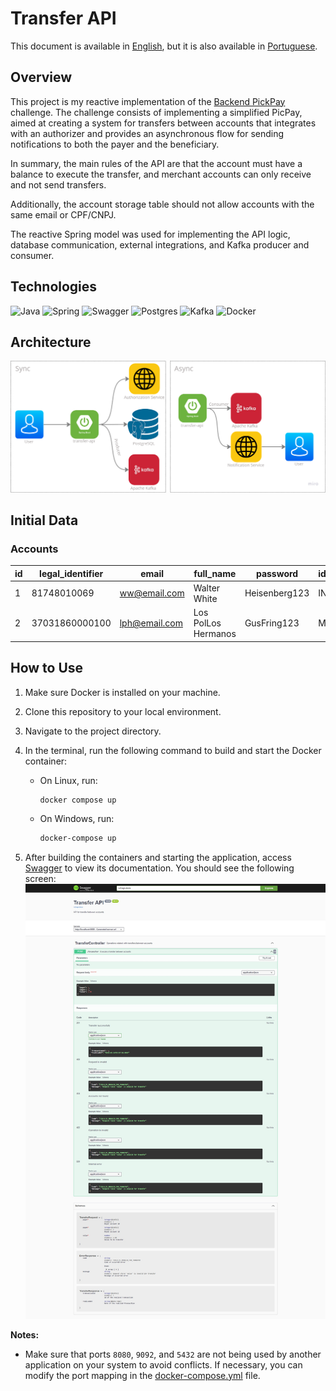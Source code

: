 # Transfer API

This document is available in [English](README-en.md), but it is also available in [Portuguese](README.md).

## Overview

This project is my reactive implementation of the [Backend PickPay](https://github.com/PicPay/picpay-desafio-backend?tab=readme-ov-file#para-o-dia-da-entrevista-técnica) challenge. The challenge consists of implementing a simplified PicPay, aimed at creating a system for transfers between accounts that integrates with an authorizer and provides an asynchronous flow for sending notifications to both the payer and the beneficiary.

In summary, the main rules of the API are that the account must have a balance to execute the transfer, and merchant accounts can only receive and not send transfers.

Additionally, the account storage table should not allow accounts with the same email or CPF/CNPJ.

The reactive Spring model was used for implementing the API logic, database communication, external integrations, and Kafka producer and consumer.

## Technologies
![Java](https://img.shields.io/badge/java-%23ED8B00.svg?style=for-the-badge&logo=openjdk&logoColor=white)
![Spring](https://img.shields.io/badge/Spring%20Boot-6DB33F.svg?style=for-the-badge&logo=Spring-Boot&logoColor=white)
![Swagger](https://img.shields.io/badge/Swagger-85EA2D.svg?style=for-the-badge&logo=Swagger&logoColor=black)
![Postgres](https://img.shields.io/badge/PostgreSQL-4169E1.svg?style=for-the-badge&logo=PostgreSQL&logoColor=white)
![Kafka](https://img.shields.io/badge/Apache%20Kafka-231F20.svg?style=for-the-badge&logo=Apache-Kafka&logoColor=white)
![Docker](https://img.shields.io/badge/Docker-2496ED.svg?style=for-the-badge&logo=Docker&logoColor=white)

## Architecture

![Architecture](arquitetura.png)

## Initial Data

### Accounts

| id | legal_identifier | email         | full_name           | password      | identifier_type | balance  |
|----|------------------|---------------|---------------------|---------------|-----------------|----------|
| 1  | 81748010069      | ww@email.com  | Walter White        | Heisenberg123 | INDIVIDUAL      | 5000.00  |
| 2  | 37031860000100   | lph@email.com | Los PolLos Hermanos | GusFring123   | MERCHANT        | 10000.00 |

## How to Use

1. Make sure Docker is installed on your machine.
2. Clone this repository to your local environment.
3. Navigate to the project directory.
4. In the terminal, run the following command to build and start the Docker container:
    - On Linux, run:
        ```bash
        docker compose up
        ```

    - On Windows, run:
        ```bash
        docker-compose up
        ```

5. After building the containers and starting the application, access [Swagger](http://localhost:8080/webjars/swagger-ui) to view its documentation. You should see the following screen: ![Swagger](swagger.png)

**Notes:**
- Make sure that ports `8080`, `9092`, and `5432` are not being used by another application on your system to avoid conflicts. If necessary, you can modify the port mapping in the [docker-compose.yml](docker-compose.yaml) file.




